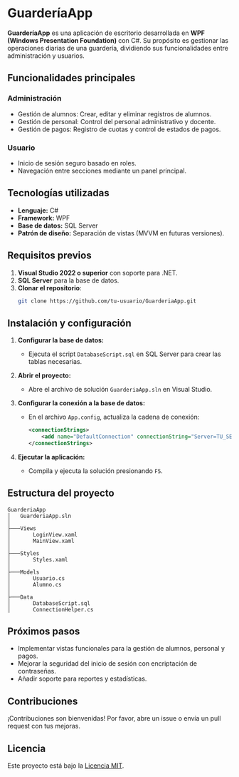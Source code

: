 # GuarderíaApp

**GuarderíaApp** es una aplicación de escritorio desarrollada en **WPF (Windows Presentation Foundation)** con C#. Su propósito es gestionar las operaciones diarias de una guardería, dividiendo sus funcionalidades entre administración y usuarios. 

## Funcionalidades principales

### Administración
- Gestión de alumnos: Crear, editar y eliminar registros de alumnos.
- Gestión de personal: Control del personal administrativo y docente.
- Gestión de pagos: Registro de cuotas y control de estados de pagos.

### Usuario
- Inicio de sesión seguro basado en roles.
- Navegación entre secciones mediante un panel principal.

## Tecnologías utilizadas

- **Lenguaje:** C#
- **Framework:** WPF
- **Base de datos:** SQL Server
- **Patrón de diseño:** Separación de vistas (MVVM en futuras versiones).

## Requisitos previos

1. **Visual Studio 2022 o superior** con soporte para .NET.
2. **SQL Server** para la base de datos.
3. **Clonar el repositorio**:
   ```bash
   git clone https://github.com/tu-usuario/GuarderiaApp.git
   ```

## Instalación y configuración

1. **Configurar la base de datos:**
   - Ejecuta el script `DatabaseScript.sql` en SQL Server para crear las tablas necesarias.

2. **Abrir el proyecto:**
   - Abre el archivo de solución `GuarderiaApp.sln` en Visual Studio.

3. **Configurar la conexión a la base de datos:**
   - En el archivo `App.config`, actualiza la cadena de conexión:
     ```xml
     <connectionStrings>
         <add name="DefaultConnection" connectionString="Server=TU_SERVIDOR;Database=GuarderiaDB;Trusted_Connection=True;" providerName="System.Data.SqlClient"/>
     </connectionStrings>
     ```

4. **Ejecutar la aplicación:**
   - Compila y ejecuta la solución presionando `F5`.

## Estructura del proyecto

```
GuarderiaApp
│   GuarderiaApp.sln
│
├───Views
│       LoginView.xaml
│       MainView.xaml
│
├───Styles
│       Styles.xaml
│
├───Models
│       Usuario.cs
│       Alumno.cs
│
├───Data
│       DatabaseScript.sql
│       ConnectionHelper.cs
```

## Próximos pasos
- Implementar vistas funcionales para la gestión de alumnos, personal y pagos.
- Mejorar la seguridad del inicio de sesión con encriptación de contraseñas.
- Añadir soporte para reportes y estadísticas.

## Contribuciones
¡Contribuciones son bienvenidas! Por favor, abre un issue o envía un pull request con tus mejoras.

## Licencia
Este proyecto está bajo la [Licencia MIT](LICENSE).
